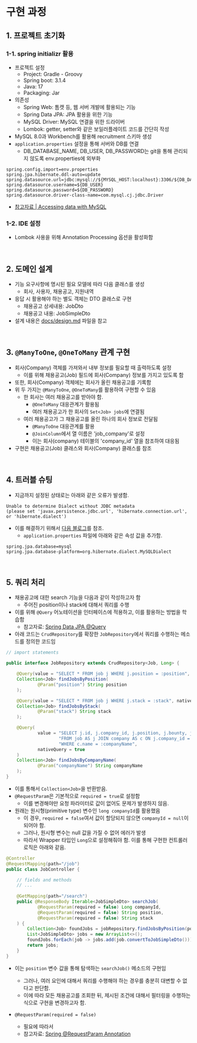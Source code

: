 # 구현 과정

## 1. 프로젝트 초기화
### 1-1. spring initializr 활용
* 프로젝트 설정
    - Project: Gradle - Groovy
    - Spring boot: 3.1.4
    - Java: 17
    - Packaging: Jar
* 의존성
    - Spring Web: 톰캣 등, 웹 서버 개발에 활용되는 기능
    - Spring Data JPA: JPA 활용을 위한 기능
    - MySQL Driver: MySQL 연결을 위한 드라이버
    - Lombok: getter, setter와 같은 보일러플레이트 코드를 간단히 작성
* MySQL 8.0과 Workbench를 활용해 recruitment 스키마 생성
* `application.properties` 설정을 통해 서버와 DB를 연결
    - DB_DATABASE_NAME, DB_USER, DB_PASSWORD는 git을 통해 관리되지 않도록 env.properties에 외부화

```
spring.config.import=env.properties
spring.jpa.hibernate.ddl-auto=update
spring.datasource.url=jdbc:mysql://${MYSQL_HOST:localhost}:3306/${DB_DATABASE_NAME}
spring.datasource.username=${DB_USER}
spring.datasource.password=${DB_PASSWORD}
spring.datasource.driver-class-name=com.mysql.cj.jdbc.Driver
```

* [참고자료 | Accessing data with MySQL](https://spring.io/guides/gs/accessing-data-mysql/)

### 1-2. IDE 설정
* Lombok 사용을 위해 Annotation Processing 옵션을 활성화함

<br>

## 2. 도메인 설계
* 기능 요구사항에 명시된 필요 모델에 따라 다음 클래스를 생성
    - 회사, 사용자, 채용공고, 지원내역
* 응답 시 활용해야 하는 별도 객체는 DTO 클래스로 구현
    - 채용공고 상세내용: JobDto
    - 채용공고 내용: JobSimpleDto
* 설계 내용은 [docs/design.md](./design.md) 파일을 참고

<br>

## 3. `@ManyToOne`, `@OneToMany` 관계 구현
* 회사(Company) 객체를 가져와서 내부 정보를 필요할 때 출력하도록 설정
    - 이를 위해 채용공고(Job) 필드에 회사(Company) 정보를 가지고 있도록 함
* 또한, 회사(Company) 객체에는 회사가 올린 채용공고를 기록함
* 위 두 가지는 `@ManyToOne`, `@OneToMany`를 활용하여 구현할 수 있음
    - 한 회사는 여러 채용공고를 받아야 함.
        + `@OneToMany` 대응관계가 활용됨
        + 여러 채용공고가 한 회사의 `Set<Job> jobs`에 연결됨
    - 여러 채용공고가 그 채용공고를 올린 하나의 회사 정보로 전달됨
        + `@ManyToOne` 대응관계를 활용
        + `@JoinColumn`에서 열 이름은 'job_company'로 설정
        + 이는 회사(company) 테이블의 'company_id' 열을 참조하여 대응됨
* 구현은 채용공고(Job) 클래스와 회사(Company) 클래스를 참조

<br>

## 4. 트러블 슈팅
* 지금까지 설정된 상태로는 아래와 같은 오류가 발생함.

```text
Unable to determine Dialect without JDBC metadata
(please set 'javax.persistence.jdbc.url', 'hibernate.connection.url', or 'hibernate.dialect')
```

* 이를 해결하기 위해서 [다음 블로그](https://velog.io/@gloom/Spring-데이터베이스-연동-시-Access-to-DialectResolutionInfo-cannot-be-null-when-hibernate.dialect-not-set-오류)를 참조.
    - `application.properties` 파일에 아래와 같은 속성 값을 추가함.

```properties
spring.jpa.database=mysql
spring.jpa.database-platform=org.hibernate.dialect.MySQLDialect
```

<br>

## 5. 쿼리 처리
* 채용공고에 대한 search 기능을 다음과 같이 작성하고자 함
    - 주어진 position이나 stack에 대해서 쿼리를 수행
* 이를 위해 `@Query` 어노테이션을 인터페이스에 적용하고, 이를 활용하는 방법을 학습함
    - 참고자료: [Spring Data JPA @Query](https://www.baeldung.com/spring-data-jpa-query)
* 아래 코드는 `CrudRepository`를 확장한 `JobRepository`에서 쿼리를 수행하는 메소드를 정의한 코드임

```java
// import statements

public interface JobRepository extends CrudRepository<Job, Long> {

    @Query(value = "SELECT * FROM job j WHERE j.position = :position", nativeQuery = true)
    Collection<Job> findJobsByPosition(
            @Param("position") String position
    );

    @Query(value = "SELECT * FROM job j WHERE j.stack = :stack", nativeQuery = true)
    Collection<Job> findJobsByStack(
            @Param("stack") String stack
    );

    @Query(
            value = "SELECT j.id, j.company_id, j.position, j.bounty, j.stack, j.description, c.name " +
                    "FROM job AS j JOIN company AS c ON j.company_id = c.id " +
                    "WHERE c.name = :companyName",
            nativeQuery = true
    )
    Collection<Job> findJobsByCompanyName(
            @Param("companyName") String companyName
    );
}
```

* 이를 통해서 `Collection<Job>`을 반환받음.
* `@RequestParam`은 기본적으로 `required = true`로 설정함
    - 이를 변경해야만 요청 파라미터로 값이 없어도 문제가 발생하지 않음.
* 원래는 원시형(primitive type) 변수인 `long companyId`를 활용했음
    - 이 경우, `required = false`여서 값이 할당되지 않으면 `companyId = null`이 되어야 함.
    - 그러나, 원시형 변수는 null 값을 가질 수 없어 에러가 발생
    - 따라서 Wrapper 타입인 `Long`으로 설정해줘야 함. 이를 통해 구현한 컨트롤러 로직은 아래와 같음.

```java
@Controller
@RequestMapping(path="/job")
public class JobController {

    // fields and methods
    // ...
    
    @GetMapping(path="/search")
    public @ResponseBody Iterable<JobSimpleDto> searchJob(
            @RequestParam(required = false) Long companyId,
            @RequestParam(required = false) String position,
            @RequestParam(required = false) String stack
    ) {
        Collection<Job> foundJobs = jobRepository.findJobsByPosition(position);
        List<JobSimpleDto> jobs = new ArrayList<>();
        foundJobs.forEach(job -> jobs.add(job.convertToJobSimpleDto()));
        return jobs;
    }
}
```

* 이는 `position` 변수 값을 통해 탐색하는 `searchJob()` 메소드의 구현임
    - 그러나, 여러 요인에 대해서 쿼리를 수행해야 하는 경우를 충분히 대변할 수 없다고 판단함.
    - 이에 따라 모든 채용공고를 조회한 뒤, 제시된 조건에 대해서 필터링을 수행하는 식으로 구현을 변경하고자 함.

* `@RequestParam(required = false)`
    - 필요에 따라서 
    - 참고자료: [Spring @RequestParam Annotation](https://www.baeldung.com/spring-request-param)